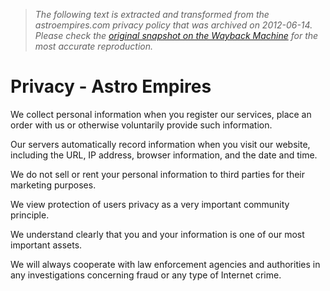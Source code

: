 > *The following text is extracted and transformed from the astroempires.com privacy policy that was archived on 2012-06-14. Please check the [original snapshot on the Wayback Machine](https://web.archive.org/web/20120614104251id_/http%3A//www.astroempires.com/privacy.aspx) for the most accurate reproduction.*

# Privacy - Astro Empires

We collect personal information when you register our services, place an order with us or otherwise voluntarily provide such information.

Our servers automatically record information when you visit our website, including the URL, IP address, browser information, and the date and time.

We do not sell or rent your personal information to third parties for their marketing purposes.

We view protection of users privacy as a very important community principle.

We understand clearly that you and your information is one of our most important assets.

We will always cooperate with law enforcement agencies and authorities in any investigations concerning fraud or any type of Internet crime.
